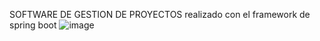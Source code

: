 SOFTWARE DE GESTION DE PROYECTOS
realizado con el framework de spring boot
![image](https://github.com/andressandoval08/gestion_proyectos/assets/124326168/c013f358-5c7c-4c88-a072-98577aa52f92)
